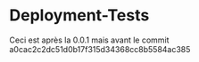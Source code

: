 # Deployment-Tests
Ceci est après la 0.0.1 mais avant le commit a0cac2c2dc51d0b17f315d34368cc8b5584ac385
